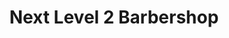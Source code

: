 ---
title: "Next Level 2 Barbershop"
url: /greenville/next-level-2-barbershop/
shop: hairdresser
---